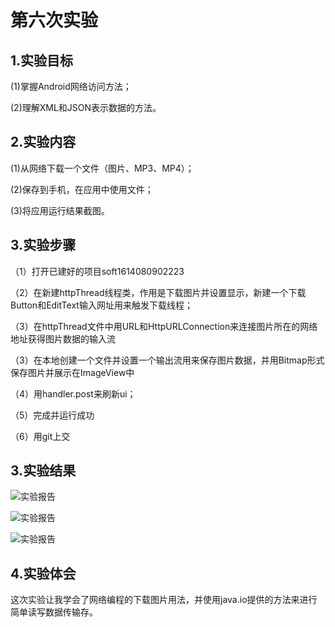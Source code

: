 # 第六次实验

## 1.实验目标

(1)掌握Android网络访问方法；

(2)理解XML和JSON表示数据的方法。

## 2.实验内容
(1)从网络下载一个文件（图片、MP3、MP4）；

(2)保存到手机，在应用中使用文件；

(3)将应用运行结果截图。

## 3.实验步骤
（1）打开已建好的项目soft1614080902223

（2）在新建httpThread线程类，作用是下载图片并设置显示，新建一个下载Button和EditText输入网址用来触发下载线程；

（3）在httpThread文件中用URL和HttpURLConnection来连接图片所在的网络地址获得图片数据的输入流

（3）在本地创建一个文件并设置一个输出流用来保存图片数据，并用Bitmap形式保存图片并展示在ImageView中

（4）用handler.post来刷新ui；

（5）完成并运行成功

（6）用git上交

## 3.实验结果

![实验报告](https://github.com/soulDeer/android-labs-2018/blob/master/soft1614080902223/shiyan6/tp6_1.png)

![实验报告](https://github.com/soulDeer/android-labs-2018/blob/master/soft1614080902223/shiyan6/tp6_2.png)

![实验报告](https://github.com/soulDeer/android-labs-2018/blob/master/soft1614080902223/shiyan6/tp6_3.png)

## 4.实验体会

这次实验让我学会了网络编程的下载图片用法，并使用java.io提供的方法来进行简单读写数据传输存。
